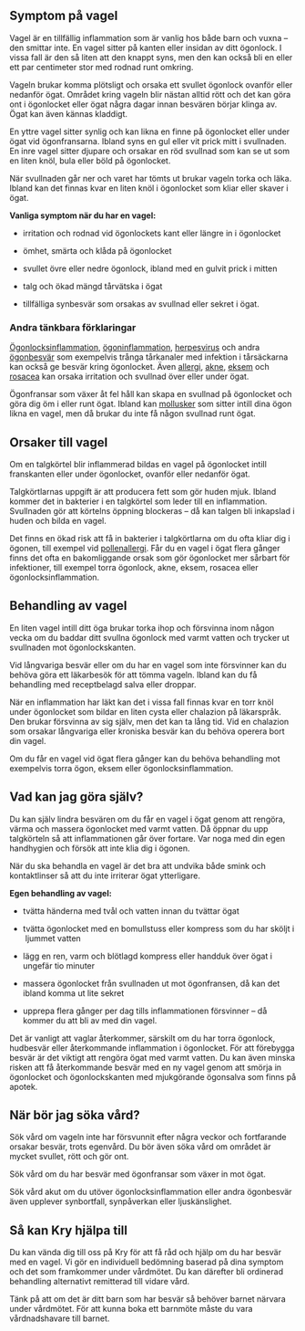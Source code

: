 Symptom på vagel
----------------

Vagel är en tillfällig inflammation som är vanlig hos både barn och vuxna – den smittar inte. En vagel sitter på kanten eller insidan av ditt ögonlock. I vissa fall är den så liten att den knappt syns, men den kan också bli en eller ett par centimeter stor med rodnad runt omkring.

Vageln brukar komma plötsligt och orsaka ett svullet ögonlock ovanför eller nedanför ögat. Området kring vageln blir nästan alltid rött och det kan göra ont i ögonlocket eller ögat några dagar innan besvären börjar klinga av. Ögat kan även kännas kladdigt.

En yttre vagel sitter synlig och kan likna en finne på ögonlocket eller under ögat vid ögonfransarna. Ibland syns en gul eller vit prick mitt i svullnaden. En inre vagel sitter djupare och orsakar en röd svullnad som kan se ut som en liten knöl, bula eller böld på ögonlocket.

När svullnaden går ner och varet har tömts ut brukar vageln torka och läka. Ibland kan det finnas kvar en liten knöl i ögonlocket som kliar eller skaver i ögat.

**Vanliga symptom när du har en vagel:**

*   irritation och rodnad vid ögonlockets kant eller längre in i ögonlocket
    
*   ömhet, smärta och klåda på ögonlocket
    
*   svullet övre eller nedre ögonlock, ibland med en gulvit prick i mitten
    
*   talg och ökad mängd tårvätska i ögat
    
*   tillfälliga synbesvär som orsakas av svullnad eller sekret i ögat.
    

### Andra tänkbara förklaringar

[Ögonlocksinflammation](https://www.kry.se/fakta/ogonlocksinflammation/ "ogonlocksinflammation"), [ögoninflammation](https://www.kry.se/fakta/ogoninflammation/ "ogoninflammation"), [herpesvirus](https://www.kry.se/fakta/herpes-i-ogat/ "herpesvirus") och andra [ögonbesvär](https://www.kry.se/fakta/ogonbesvar/ "ogonbesvar") som exempelvis trånga tårkanaler med infektion i tårsäckarna kan också ge besvär kring ögonlocket. Även [allergi](https://www.kry.se/fakta/allergi/ "allergi"), [akne](https://www.kry.se/fakta/akne/ "akne"), [eksem](https://www.kry.se/fakta/eksem/ "eksem") och [rosacea](https://www.kry.se/fakta/rosacea/ "rosacea") kan orsaka irritation och svullnad över eller under ögat.

Ögonfransar som växer åt fel håll kan skapa en svullnad på ögonlocket och göra dig öm i eller runt ögat. Ibland kan [mollusker](https://www.kry.se/fakta/mollusker/ "mollusker") som sitter intill dina ögon likna en vagel, men då brukar du inte få någon svullnad runt ögat.

Orsaker till vagel
------------------

Om en talgkörtel blir inflammerad bildas en vagel på ögonlocket intill franskanten eller under ögonlocket, ovanför eller nedanför ögat.

Talgkörtlarnas uppgift är att producera fett som gör huden mjuk. Ibland kommer det in bakterier i en talgkörtel som leder till en inflammation. Svullnaden gör att körtelns öppning blockeras – då kan talgen bli inkapslad i huden och bilda en vagel.

Det finns en ökad risk att få in bakterier i talgkörtlarna om du ofta kliar dig i ögonen, till exempel vid [pollenallergi](https://www.kry.se/fakta/pollenallergi/ "pollenallergi"). Får du en vagel i ögat flera gånger finns det ofta en bakomliggande orsak som gör ögonlocket mer sårbart för infektioner, till exempel torra ögonlock, akne, eksem, rosacea eller ögonlocksinflammation.

Behandling av vagel
-------------------

En liten vagel intill ditt öga brukar torka ihop och försvinna inom någon vecka om du baddar ditt svullna ögonlock med varmt vatten och trycker ut svullnaden mot ögonlockskanten.

Vid långvariga besvär eller om du har en vagel som inte försvinner kan du behöva göra ett läkarbesök för att tömma vageln. Ibland kan du få behandling med receptbelagd salva eller droppar.

När en inflammation har läkt kan det i vissa fall finnas kvar en torr knöl under ögonlocket som bildar en liten cysta eller chalazion på läkarspråk. Den brukar försvinna av sig själv, men det kan ta lång tid. Vid en chalazion som orsakar långvariga eller kroniska besvär kan du behöva operera bort din vagel.

Om du får en vagel vid ögat flera gånger kan du behöva behandling mot exempelvis torra ögon, eksem eller ögonlocksinflammation.

Vad kan jag göra själv?
-----------------------

Du kan själv lindra besvären om du får en vagel i ögat genom att rengöra, värma och massera ögonlocket med varmt vatten. Då öppnar du upp talgkörteln så att inflammationen går över fortare. Var noga med din egen handhygien och försök att inte klia dig i ögonen.

När du ska behandla en vagel är det bra att undvika både smink och kontaktlinser så att du inte irriterar ögat ytterligare.

**Egen behandling av vagel:**

*   tvätta händerna med tvål och vatten innan du tvättar ögat
    
*   tvätta ögonlocket med en bomullstuss eller kompress som du har sköljt i  ljummet vatten
    
*   lägg en ren, varm och blötlagd kompress eller handduk över ögat i ungefär tio minuter
    
*   massera ögonlocket från svullnaden ut mot ögonfransen, då kan det ibland komma ut lite sekret
    
*   upprepa flera gånger per dag tills inflammationen försvinner – då kommer du att bli av med din vagel.
    

Det är vanligt att vaglar återkommer, särskilt om du har torra ögonlock, hudbesvär eller återkommande inflammation i ögonlocket. För att förebygga besvär är det viktigt att rengöra ögat med varmt vatten. Du kan även minska risken att få återkommande besvär med en ny vagel genom att smörja in ögonlocket och ögonlockskanten med mjukgörande ögonsalva som finns på apotek.

När bör jag söka vård?
----------------------

Sök vård om vageln inte har försvunnit efter några veckor och fortfarande orsakar besvär, trots egenvård. Du bör även söka vård om området är mycket svullet, rött och gör ont.

Sök vård om du har besvär med ögonfransar som växer in mot ögat.

Sök vård akut om du utöver ögonlocksinflammation eller andra ögonbesvär även upplever synbortfall, synpåverkan eller ljuskänslighet.

Så kan Kry hjälpa till
----------------------

Du kan vända dig till oss på Kry för att få råd och hjälp om du har besvär med en vagel. Vi gör en individuell bedömning baserad på dina symptom och det som framkommer under vårdmötet. Du kan därefter bli ordinerad behandling alternativt remitterad till vidare vård.

Tänk på att om det är ditt barn som har besvär så behöver barnet närvara under vårdmötet. För att kunna boka ett barnmöte måste du vara vårdnadshavare till barnet.